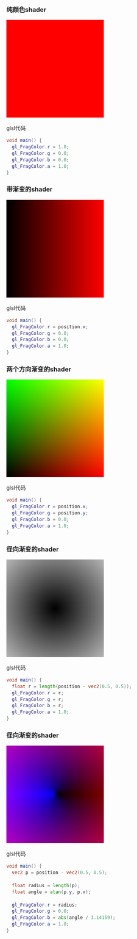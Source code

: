
### 纯颜色shader

![img](https://github.com/chenxiao07/pixel-shader-collection/blob/master/shader/red.png)


glsl代码

```glsl
void main() {
  gl_FragColor.r = 1.0;
  gl_FragColor.g = 0.0;
  gl_FragColor.b = 0.0;
  gl_FragColor.a = 1.0;
}
```



### 带渐变的shader

![img](https://github.com/chenxiao07/pixel-shader-collection/blob/master/shader/gradient.png)


glsl代码

```glsl
void main() {
  gl_FragColor.r = position.x;
  gl_FragColor.g = 0.0;
  gl_FragColor.b = 0.0;
  gl_FragColor.a = 1.0;
}
```

### 两个方向渐变的shader

![img](https://github.com/chenxiao07/pixel-shader-collection/blob/master/shader/gradient2.png)


glsl代码

```glsl
void main() {
  gl_FragColor.r = position.x;
  gl_FragColor.g = position.y;
  gl_FragColor.b = 0.0;
  gl_FragColor.a = 1.0;
}
```

### 径向渐变的shader

![img](https://github.com/chenxiao07/pixel-shader-collection/blob/master/shader/gradient3.png)

glsl代码

```glsl
void main() {
  float r = length(position - vec2(0.5, 0.5));
  gl_FragColor.r = r;
  gl_FragColor.g = r;
  gl_FragColor.b = r;
  gl_FragColor.a = 1.0;
}
```

### 径向渐变的shader

![img](https://github.com/chenxiao07/pixel-shader-collection/blob/master/shader/gradient4.png)

glsl代码

```glsl
void main() {
  vec2 p = position - vec2(0.5, 0.5);
  
  float radius = length(p);
  float angle = atan(p.y, p.x);
  
  gl_FragColor.r = radius;
  gl_FragColor.g = 0.0;
  gl_FragColor.b = abs(angle / 3.14159);
  gl_FragColor.a = 1.0;
}
```
